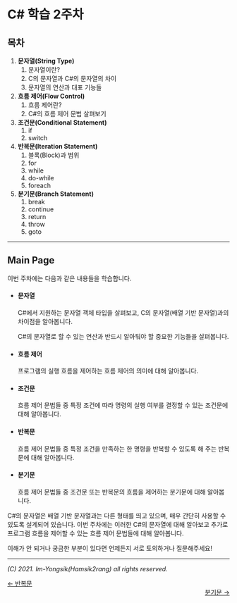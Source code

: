 # C# 학습 2주차

## 목차

1.  **문자열(String Type)**
    1.  문자열이란?
    2.  C의 문자열과 C#의 문자열의 차이
    3.  문자열의 연산과 대표 기능들
2.  **흐름 제어(Flow Control)**
    1.  흐름 제어란?
    2.  C#의 흐름 제어 문법 살펴보기
3.  **조건문(Conditional Statement)**
    1.  if
    2.  switch
4.  **반복문(Iteration Statement)**
    1.  블록(Block)과 범위
    2.  for
    3.  while
    4.  do-while
    5.  foreach
5.  **분기문(Branch Statement)**
    1.  break
    2.  continue
    3.  return
    4.  throw
    5.  goto

---

## Main Page

이번 주차에는 다음과 같은 내용들을 학습합니다.

*   #### 문자열

    C#에서 지원하는 문자열 객체 타입을 살펴보고, C의 문자열(배열 기반 문자열)과의 차이점을 알아봅니다.

    C#의 문자열로 할 수 있는 연산과 반드시 알아둬야 할 중요한 기능들을 살펴봅니다.

*   #### 흐름 제어

    프로그램의 실행 흐름을 제어하는 흐름 제어의 의미에 대해 알아봅니다.

*   #### 조건문

    흐름 제어 문법들 중 특정 조건에 따라 명령의 실행 여부를 결정할 수 있는 조건문에 대해 알아봅니다.

*   #### 반복문

    흐름 제어 문법들 중 특정 조건을 만족하는 한 명령을 반복할 수 있도록 해 주는 반복문에 대해 알아봅니다.

*   #### 분기문

    흐름 제어 문법들 중 조건문 또는 반복문의 흐름을 제어하는 분기문에 대해 알아봅니다.

C#의 문자열은 배열 기반 문자열과는 다른 형태를 띄고 있으며, 매우 간단히 사용할 수 있도록 설계되어 있습니다. 이번 주차에는 이러한 C#의 문자열에 대해 알아보고 추가로 프로그램 흐름을 제어할 수 있는 흐름 제어 문법들에 대해 알아봅니다.

이해가 안 되거나 궁금한 부분이 있다면 언제든지 서로 토의하거나 질문해주세요!

----

*(C) 2021. Im-Yongsik(Hamsik2rang) all rights reserved.*

<div style="text-align:left"> <a href="./3.반복문">← 반복문</a><div/>
<div style="text-align:right"> <a href="./5.분기문.md">분기문 →</a><div/>







